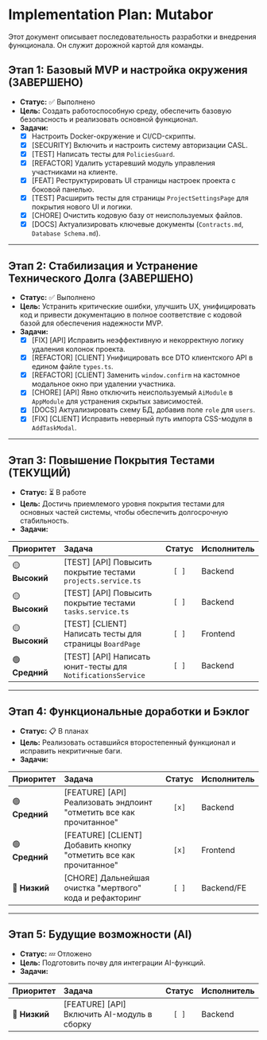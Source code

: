 # Implementation Plan: Mutabor

Этот документ описывает последовательность разработки и внедрения функционала. Он служит дорожной картой для команды.

## Этап 1: Базовый MVP и настройка окружения (ЗАВЕРШЕНО)

-   **Статус:** ✅ Выполнено
-   **Цель:** Создать работоспособную среду, обеспечить базовую безопасность и реализовать основной функционал.
-   **Задачи:**
    -   [x] Настроить Docker-окружение и CI/CD-скрипты.
    -   [x] [SECURITY] Включить и настроить систему авторизации CASL.
    -   [x] [TEST] Написать тесты для `PoliciesGuard`.
    -   [x] [REFACTOR] Удалить устаревший модуль управления участниками на клиенте.
    -   [x] [FEAT] Реструктурировать UI страницы настроек проекта с боковой панелью.
    -   [x] [TEST] Расширить тесты для страницы `ProjectSettingsPage` для покрытия нового UI и логики.
    -   [x] [CHORE] Очистить кодовую базу от неиспользуемых файлов.
    -   [x] [DOCS] Актуализировать ключевые документы (`Contracts.md`, `Database Schema.md`).

---

## Этап 2: Стабилизация и Устранение Технического Долга (ЗАВЕРШЕНО)

-   **Статус:** ✅ Выполнено
-   **Цель:** Устранить критические ошибки, улучшить UX, унифицировать код и привести документацию в полное соответствие с кодовой базой для обеспечения надежности MVP.
-   **Задачи:**
    -   [x] [FIX] [API] Исправить неэффективную и некорректную логику удаления колонок проекта.
    -   [x] [REFACTOR] [CLIENT] Унифицировать все DTO клиентского API в едином файле `types.ts`.
    -   [x] [REFACTOR] [CLIENT] Заменить `window.confirm` на кастомное модальное окно при удалении участника.
    -   [x] [CHORE] [API] Явно отключить неиспользуемый `AiModule` в `AppModule` для устранения скрытых зависимостей.
    -   [x] [DOCS] Актуализировать схему БД, добавив поле `role` для `users`.
    -   [x] [FIX] [CLIENT] Исправить неверный путь импорта CSS-модуля в `AddTaskModal`.

---

## Этап 3: Повышение Покрытия Тестами (ТЕКУЩИЙ)

-   **Статус:** ⏳ В работе
-   **Цель:** Достичь приемлемого уровня покрытия тестами для основных частей системы, чтобы обеспечить долгосрочную стабильность.
-   **Задачи:**

| Приоритет | Задача                                                         | Статус | Исполнитель |
| :-------- | :------------------------------------------------------------- | :----: | :---------- |
| 🟡 **Высокий**  | [TEST] [API] Повысить покрытие тестами `projects.service.ts`   | `[ ]`  | Backend     |
| 🟡 **Высокий**  | [TEST] [API] Повысить покрытие тестами `tasks.service.ts`     | `[ ]`  | Backend     |
| 🟡 **Высокий**  | [TEST] [CLIENT] Написать тесты для страницы `BoardPage`        | `[ ]`  | Frontend    |
| 🟢 **Средний**  | [TEST] [API] Написать юнит-тесты для `NotificationsService`      | `[ ]`  | Backend     |

---

## Этап 4: Функциональные доработки и Бэклог

-   **Статус:** 📋 В планах
-   **Цель:** Реализовать оставшийся второстепенный функционал и исправить некритичные баги.
-   **Задачи:**

| Приоритет | Задача                                                               | Статус | Исполнитель |
| :-------- | :------------------------------------------------------------------- | :----: | :---------- |
| 🟢 **Средний**  | [FEATURE] [API] Реализовать эндпоинт "отметить все как прочитанное" | `[x]`  | Backend     |
| 🟢 **Средний**  | [FEATURE] [CLIENT] Добавить кнопку "отметить все как прочитанное" | `[x]`  | Frontend    |
| 🔵 **Низкий**   | [CHORE] Дальнейшая очистка "мертвого" кода и рефакторинг | `[ ]`  | Backend/FE  |

---

## Этап 5: Будущие возможности (AI)

-   **Статус:** 💤 Отложено
-   **Цель:** Подготовить почву для интеграции AI-функций.
-   **Задачи:**

| Приоритет | Задача                                       | Статус | Исполнитель |
| :-------- | :------------------------------------------- | :----: | :---------- |
| 🔵 **Низкий**   | [FEATURE] [API] Включить AI-модуль в сборку | `[ ]`  | Backend     |